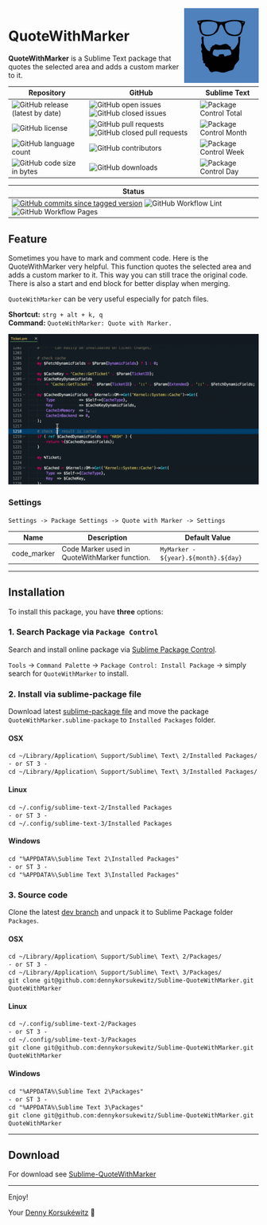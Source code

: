 <img align="right" width="150" height="150" src="doc/images/icon.png">

# QuoteWithMarker

**QuoteWithMarker** is a Sublime Text package that quotes the selected area and adds a custom marker to it.

| Repository | GitHub | Sublime Text |
| ------ | ------ | ------ |
| ![GitHub release (latest by date)](https://img.shields.io/github/v/release/dennykorsukewitz/Sublime-QuoteWithMarker) | ![GitHub open issues](https://img.shields.io/github/issues/dennykorsukewitz/Sublime-QuoteWithMarker) ![GitHub closed issues](https://img.shields.io/github/issues-closed/dennykorsukewitz/Sublime-QuoteWithMarker?color=#44CC44) | ![Package Control Total](https://img.shields.io/packagecontrol/dt/Quote%20With%20Marker) |
| ![GitHub license](https://img.shields.io/github/license/dennykorsukewitz/Sublime-QuoteWithMarker) | ![GitHub pull requests](https://img.shields.io/github/issues-pr/dennykorsukewitz/Sublime-QuoteWithMarker?label=PR) ![GitHub closed pull requests](https://img.shields.io/github/issues-pr-closed/dennykorsukewitz/Sublime-QuoteWithMarker?color=g&label=PR) | ![Package Control Month](https://img.shields.io/packagecontrol/dm/Quote%20With%20Marker) |
| ![GitHub language count](https://img.shields.io/github/languages/count/dennykorsukewitz/Sublime-QuoteWithMarker?style=flat&label=language)  | ![GitHub contributors](https://img.shields.io/github/contributors/dennykorsukewitz/Sublime-QuoteWithMarker) | ![Package Control Week](https://img.shields.io/packagecontrol/dw/Quote%20With%20Marker) |
| ![GitHub code size in bytes](https://img.shields.io/github/languages/code-size/dennykorsukewitz/Sublime-QuoteWithMarker)  | ![GitHub downloads](https://img.shields.io/github/downloads/dennykorsukewitz/Sublime-QuoteWithMarker/total?style=flat) | ![Package Control Day](https://img.shields.io/packagecontrol/dd/Quote%20With%20Marker) |

| Status |
| ------ |
| [![GitHub commits since tagged version](https://img.shields.io/github/commits-since/dennykorsukewitz/Sublime-QuoteWithMarker/1.0.1/dev)](https://github.com/dennykorsukewitz/Sublime-QuoteWithMarker/compare/1.0.1...dev) ![GitHub Workflow Lint](https://github.com/dennykorsukewitz/Sublime-QuoteWithMarker/actions/workflows/lint.yml/badge.svg?branch=dev&style=flat&label=Lint) ![GitHub Workflow Pages](https://github.com/dennykorsukewitz/Sublime-QuoteWithMarker/actions/workflows/pages.yml/badge.svg?branch=dev&style=flat&label=GitHub%20Pages) |

## Feature

Sometimes you have to mark and comment code. Here is the QuoteWithMarker very helpful.
This function quotes the selected area and adds a custom marker to it.
This way you can still trace the original code.
There is also a start and end block for better display when merging.

`QuoteWithMarker` can be very useful especially for patch files.

**Shortcut:** ```strg + alt + k, q```<br>
**Command:**  ```QuoteWithMarker: Quote with Marker.```

![QuoteWithMarker](doc/images/quotewithmarker.gif)

### Settings

`Settings -> Package Settings -> Quote with Marker -> Settings`

| Name | Description | Default Value |
| - | - | - |
| code_marker | Code Marker used in QuoteWithMarker function. | `MyMarker - ${year}.${month}.${day}` |

---

## Installation

To install this package, you have **three** options:

### 1. Search Package via `Package Control`

Search and install online package via [Sublime Package Control](http://wbond.net/sublime_packages/package_control).

`Tools` -> `Command Palette` -> `Package Control: Install Package` -> simply search for `QuoteWithMarker` to install.

### 2. Install via sublime-package file

Download latest [sublime-package file](https://github.com/dennykorsukewitz/Sublime-QuoteWithMarker/releases) and move the package `QuoteWithMarker.sublime-package` to `Installed Packages` folder.

#### OSX

    cd ~/Library/Application\ Support/Sublime\ Text\ 2/Installed Packages/
    - or ST 3 -
    cd ~/Library/Application\ Support/Sublime\ Text\ 3/Installed Packages/

#### Linux

    cd ~/.config/sublime-text-2/Installed Packages
    - or ST 3 -
    cd ~/.config/sublime-text-3/Installed Packages

#### Windows

    cd "%APPDATA%\Sublime Text 2\Installed Packages"
    - or ST 3 -
    cd "%APPDATA%\Sublime Text 3\Installed Packages"

### 3. Source code

Clone the latest [dev branch](https://github.com/dennykorsukewitz/Sublime-QuoteWithMarker) and unpack it to Sublime Package folder `Packages`.

#### OSX

    cd ~/Library/Application\ Support/Sublime\ Text\ 2/Packages/
    - or ST 3 -
    cd ~/Library/Application\ Support/Sublime\ Text\ 3/Packages/
    git clone git@github.com:dennykorsukewitz/Sublime-QuoteWithMarker.git QuoteWithMarker

#### Linux

    cd ~/.config/sublime-text-2/Packages
    - or ST 3 -
    cd ~/.config/sublime-text-3/Packages
    git clone git@github.com:dennykorsukewitz/Sublime-QuoteWithMarker.git QuoteWithMarker

#### Windows

    cd "%APPDATA%\Sublime Text 2\Packages"
    - or ST 3 -
    cd "%APPDATA%\Sublime Text 3\Packages"
    git clone git@github.com:dennykorsukewitz/Sublime-QuoteWithMarker.git QuoteWithMarker

---

## Download

For download see [Sublime-QuoteWithMarker](https://github.com/dennykorsukewitz/Sublime-QuoteWithMarker/releases)

---

Enjoy!

Your [Denny Korsukéwitz](https://github.com/dennykorsukewitz) 🚀
